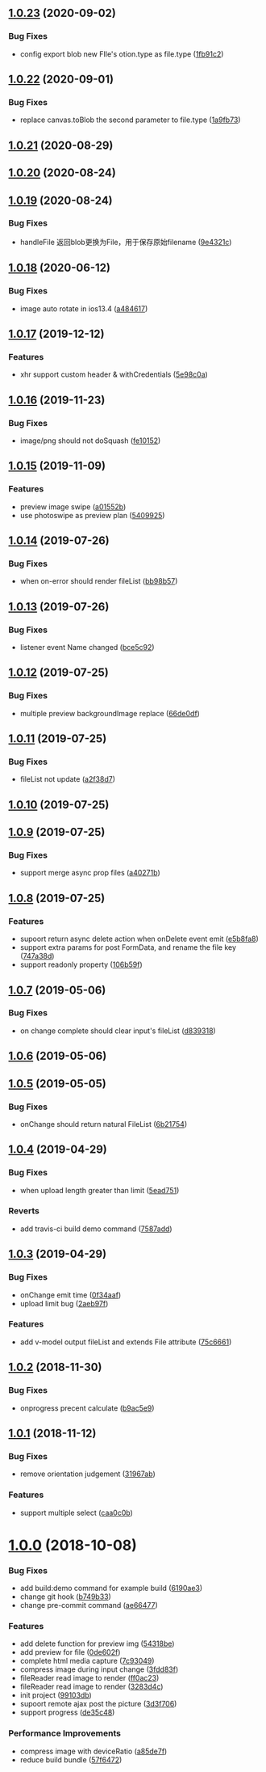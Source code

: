 <a name="1.0.23"></a>
## [1.0.23](https://github.com/eJayYoung/vux-uploader-component/compare/v1.0.22...v1.0.23) (2020-09-02)


### Bug Fixes

* config export blob new FIle's otion.type as file.type ([1fb91c2](https://github.com/eJayYoung/vux-uploader-component/commit/1fb91c2))



<a name="1.0.22"></a>
## [1.0.22](https://github.com/eJayYoung/vux-uploader-component/compare/v1.0.21...v1.0.22) (2020-09-01)


### Bug Fixes

* replace canvas.toBlob the second parameter to file.type ([1a9fb73](https://github.com/eJayYoung/vux-uploader-component/commit/1a9fb73))



<a name="1.0.21"></a>
## [1.0.21](https://github.com/eJayYoung/vux-uploader-component/compare/v1.0.20...v1.0.21) (2020-08-29)



<a name="1.0.20"></a>
## [1.0.20](https://github.com/eJayYoung/vux-uploader-component/compare/v1.0.19...v1.0.20) (2020-08-24)



<a name="1.0.19"></a>
## [1.0.19](https://github.com/eJayYoung/vux-uploader-component/compare/v1.0.18...v1.0.19) (2020-08-24)


### Bug Fixes

* handleFile 返回blob更换为File，用于保存原始filename ([9e4321c](https://github.com/eJayYoung/vux-uploader-component/commit/9e4321c))



<a name="1.0.18"></a>
## [1.0.18](https://github.com/eJayYoung/vux-uploader-component/compare/v1.0.17...v1.0.18) (2020-06-12)


### Bug Fixes

* image auto rotate in ios13.4 ([a484617](https://github.com/eJayYoung/vux-uploader-component/commit/a484617))



<a name="1.0.17"></a>
## [1.0.17](https://github.com/eJayYoung/vux-uploader-component/compare/v1.0.16...v1.0.17) (2019-12-12)


### Features

* xhr support custom header & withCredentials ([5e98c0a](https://github.com/eJayYoung/vux-uploader-component/commit/5e98c0a))



<a name="1.0.16"></a>
## [1.0.16](https://github.com/eJayYoung/vux-uploader-component/compare/v1.0.15...v1.0.16) (2019-11-23)


### Bug Fixes

* image/png should not doSquash ([fe10152](https://github.com/eJayYoung/vux-uploader-component/commit/fe10152))



<a name="1.0.15"></a>
## [1.0.15](https://github.com/eJayYoung/vux-uploader-component/compare/v1.0.14...v1.0.15) (2019-11-09)


### Features

* preview image swipe ([a01552b](https://github.com/eJayYoung/vux-uploader-component/commit/a01552b))
* use photoswipe as preview plan ([5409925](https://github.com/eJayYoung/vux-uploader-component/commit/5409925))



<a name="1.0.14"></a>
## [1.0.14](https://github.com/eJayYoung/vux-uploader-component/compare/v1.0.13...v1.0.14) (2019-07-26)


### Bug Fixes

* when on-error should render fileList ([bb98b57](https://github.com/eJayYoung/vux-uploader-component/commit/bb98b57))



<a name="1.0.13"></a>
## [1.0.13](https://github.com/eJayYoung/vux-uploader-component/compare/v1.0.12...v1.0.13) (2019-07-26)


### Bug Fixes

* listener event Name changed ([bce5c92](https://github.com/eJayYoung/vux-uploader-component/commit/bce5c92))



<a name="1.0.12"></a>
## [1.0.12](https://github.com/eJayYoung/vux-uploader-component/compare/v1.0.11...v1.0.12) (2019-07-25)


### Bug Fixes

* multiple preview backgroundImage replace ([66de0df](https://github.com/eJayYoung/vux-uploader-component/commit/66de0df))



<a name="1.0.11"></a>
## [1.0.11](https://github.com/eJayYoung/vux-uploader-component/compare/v1.0.10...v1.0.11) (2019-07-25)


### Bug Fixes

* fileList not update ([a2f38d7](https://github.com/eJayYoung/vux-uploader-component/commit/a2f38d7))



<a name="1.0.10"></a>
## [1.0.10](https://github.com/eJayYoung/vux-uploader-component/compare/v1.0.9...v1.0.10) (2019-07-25)



<a name="1.0.9"></a>
## [1.0.9](https://github.com/eJayYoung/vux-uploader-component/compare/v1.0.8...v1.0.9) (2019-07-25)


### Bug Fixes

* support merge async prop files ([a40271b](https://github.com/eJayYoung/vux-uploader-component/commit/a40271b))



<a name="1.0.8"></a>
## [1.0.8](https://github.com/eJayYoung/vux-uploader-component/compare/v1.0.7...v1.0.8) (2019-07-25)


### Features

* supoort return async delete action when onDelete event emit ([e5b8fa8](https://github.com/eJayYoung/vux-uploader-component/commit/e5b8fa8))
* support extra params for post FormData, and rename the file key ([747a38d](https://github.com/eJayYoung/vux-uploader-component/commit/747a38d))
* support readonly property ([106b59f](https://github.com/eJayYoung/vux-uploader-component/commit/106b59f))



<a name="1.0.7"></a>
## [1.0.7](https://github.com/eJayYoung/vux-uploader-component/compare/v1.0.6...v1.0.7) (2019-05-06)


### Bug Fixes

* on change complete should clear input's fileList ([d839318](https://github.com/eJayYoung/vux-uploader-component/commit/d839318))



<a name="1.0.6"></a>
## [1.0.6](https://github.com/eJayYoung/vux-uploader-component/compare/v1.0.5...v1.0.6) (2019-05-06)



<a name="1.0.5"></a>
## [1.0.5](https://github.com/eJayYoung/vux-uploader-component/compare/v1.0.4...v1.0.5) (2019-05-05)


### Bug Fixes

* onChange should return natural FileList ([6b21754](https://github.com/eJayYoung/vux-uploader-component/commit/6b21754))



<a name="1.0.4"></a>
## [1.0.4](https://github.com/eJayYoung/vux-uploader-component/compare/v1.0.3...v1.0.4) (2019-04-29)


### Bug Fixes

* when upload length greater than limit ([5ead751](https://github.com/eJayYoung/vux-uploader-component/commit/5ead751))


### Reverts

* add travis-ci build demo command ([7587add](https://github.com/eJayYoung/vux-uploader-component/commit/7587add))



<a name="1.0.3"></a>
## [1.0.3](https://github.com/eJayYoung/vux-uploader-component/compare/v1.0.2...v1.0.3) (2019-04-29)


### Bug Fixes

* onChange emit time ([0f34aaf](https://github.com/eJayYoung/vux-uploader-component/commit/0f34aaf))
* upload limit bug ([2aeb97f](https://github.com/eJayYoung/vux-uploader-component/commit/2aeb97f))


### Features

* add v-model output fileList and extends File attribute ([75c6661](https://github.com/eJayYoung/vux-uploader-component/commit/75c6661))



<a name="1.0.2"></a>
## [1.0.2](https://github.com/eJayYoung/vux-uploader-component/compare/v1.0.1...v1.0.2) (2018-11-30)


### Bug Fixes

* onprogress precent calculate ([b9ac5e9](https://github.com/eJayYoung/vux-uploader-component/commit/b9ac5e9))



<a name="1.0.1"></a>
## [1.0.1](https://github.com/eJayYoung/vux-uploader-component/compare/v1.0.0...v1.0.1) (2018-11-12)


### Bug Fixes

* remove orientation judgement ([31967ab](https://github.com/eJayYoung/vux-uploader-component/commit/31967ab))


### Features

* support multiple select ([caa0c0b](https://github.com/eJayYoung/vux-uploader-component/commit/caa0c0b))



<a name="1.0.0"></a>
# [1.0.0](https://github.com/eJayYoung/vux-uploader-component/compare/99103db...v1.0.0) (2018-10-08)


### Bug Fixes

* add build:demo command for example build ([6190ae3](https://github.com/eJayYoung/vux-uploader-component/commit/6190ae3))
* change git hook ([b749b33](https://github.com/eJayYoung/vux-uploader-component/commit/b749b33))
* change pre-commit command ([ae66477](https://github.com/eJayYoung/vux-uploader-component/commit/ae66477))


### Features

* add delete function for preview img ([54318be](https://github.com/eJayYoung/vux-uploader-component/commit/54318be))
* add preview for file ([0de602f](https://github.com/eJayYoung/vux-uploader-component/commit/0de602f))
* complete html media capture ([7c93049](https://github.com/eJayYoung/vux-uploader-component/commit/7c93049))
* compress image during input change ([3fdd83f](https://github.com/eJayYoung/vux-uploader-component/commit/3fdd83f))
* fileReader read image to render ([ff0ac23](https://github.com/eJayYoung/vux-uploader-component/commit/ff0ac23))
* fileReader read image to render ([3283d4c](https://github.com/eJayYoung/vux-uploader-component/commit/3283d4c))
* init project ([99103db](https://github.com/eJayYoung/vux-uploader-component/commit/99103db))
* supoort remote ajax post the picture ([3d3f706](https://github.com/eJayYoung/vux-uploader-component/commit/3d3f706))
* support progress ([de35c48](https://github.com/eJayYoung/vux-uploader-component/commit/de35c48))


### Performance Improvements

* compress image with deviceRatio ([a85de7f](https://github.com/eJayYoung/vux-uploader-component/commit/a85de7f))
* reduce build bundle ([57f6472](https://github.com/eJayYoung/vux-uploader-component/commit/57f6472))




